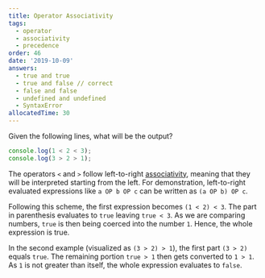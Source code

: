 ```yaml
---
title: Operator Associativity
tags:
  - operator
  - associativity
  - precedence
order: 46
date: '2019-10-09'
answers: 
  - true and true
  - true and false // correct
  - false and false
  - undefined and undefined
  - SyntaxError
allocatedTime: 30
---
```


Given the following lines, what will be the output?

```javascript
console.log(1 < 2 < 3);
console.log(3 > 2 > 1);
```

<!-- explanation -->

The operators `<` and `>` follow left-to-right <a href="https://developer.mozilla.org/en-US/docs/Web/JavaScript/Reference/Operators/Operator_Precedence#Associativity">associativity</a>, meaning that they will be interpreted starting from the left. For demonstration, left-to-right evaluated expressions like `a OP b OP c` can be written as `(a OP b) OP c`.

Following this scheme, the first expression becomes `(1 < 2) < 3`. The part in parenthesis evaluates to `true` leaving `true < 3`. As we are comparing numbers, `true` is then being coerced into the number `1`. Hence, the whole expression is true.

In the second example (visualized as `(3 > 2) > 1`), the first part `(3 > 2)` equals `true`. The remaining portion `true > 1` then gets converted to `1 > 1`. As `1` is not greater than itself, the whole expression evaluates to `false`.